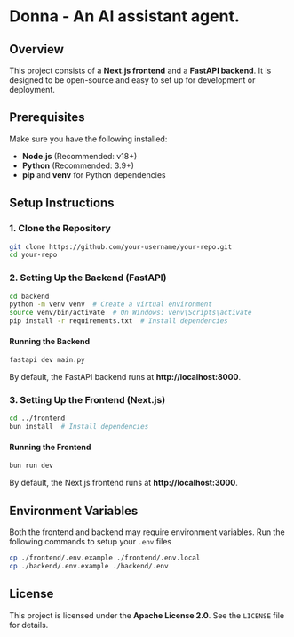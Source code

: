 # Donna - An AI assistant agent.

## Overview
This project consists of a **Next.js frontend** and a **FastAPI backend**. It is designed to be open-source and easy to set up for development or deployment.

## Prerequisites
Make sure you have the following installed:

- **Node.js** (Recommended: v18+)
- **Python** (Recommended: 3.9+)
- **pip** and **venv** for Python dependencies

## Setup Instructions

### 1. Clone the Repository
```bash
git clone https://github.com/your-username/your-repo.git
cd your-repo
```

### 2. Setting Up the Backend (FastAPI)
```bash
cd backend
python -m venv venv  # Create a virtual environment
source venv/bin/activate  # On Windows: venv\Scripts\activate
pip install -r requirements.txt  # Install dependencies
```
#### Running the Backend
```bash
fastapi dev main.py
```
By default, the FastAPI backend runs at **http://localhost:8000**.

### 3. Setting Up the Frontend (Next.js)
```bash
cd ../frontend
bun install  # Install dependencies
```
#### Running the Frontend
```bash
bun run dev
```
By default, the Next.js frontend runs at **http://localhost:3000**.

## Environment Variables
Both the frontend and backend may require environment variables. Run the following commands to setup your `.env` files

```bash
cp ./frontend/.env.example ./frontend/.env.local
cp ./backend/.env.example ./backend/.env
```

## License
This project is licensed under the **Apache License 2.0**. See the `LICENSE` file for details.

